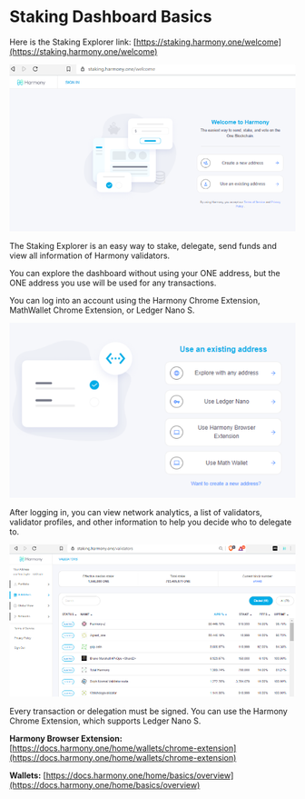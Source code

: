 # Staking Dashboard Basics

Here is the Staking Explorer link:  [https://staking.harmony.one/welcome](https://staking.harmony.one/welcome)

![](../../.gitbook/assets/image%20%28137%29.png)

The Staking Explorer is an easy way to stake, delegate, send funds and view all information of Harmony validators.

You can explore the dashboard without using your ONE address, but the ONE address you use will be used for any transactions. 

You can log into an account using the Harmony Chrome Extension, MathWallet Chrome Extension, or Ledger Nano S. 

![](../../.gitbook/assets/image%20%2874%29.png)

After logging in, you can view network analytics, a list of validators, validator profiles, and other information to help you decide who to delegate to.

![](../../.gitbook/assets/image%20%2898%29.png)

Every transaction or delegation must be signed. You can use the Harmony Chrome Extension, which supports Ledger Nano S.

**Harmony Browser Extension:** [https://docs.harmony.one/home/wallets/chrome-extension](https://docs.harmony.one/home/wallets/chrome-extension)

**Wallets:** [https://docs.harmony.one/home/basics/overview](https://docs.harmony.one/home/basics/overview)

